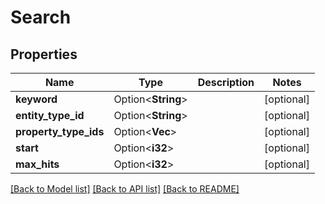 # Search

## Properties

Name | Type | Description | Notes
------------ | ------------- | ------------- | -------------
**keyword** | Option<**String**> |  | [optional]
**entity_type_id** | Option<**String**> |  | [optional]
**property_type_ids** | Option<**Vec<String>**> |  | [optional]
**start** | Option<**i32**> |  | [optional]
**max_hits** | Option<**i32**> |  | [optional]

[[Back to Model list]](../README.md#documentation-for-models) [[Back to API list]](../README.md#documentation-for-api-endpoints) [[Back to README]](../README.md)



